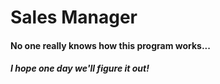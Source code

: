 # **Sales Manager**

#### No one really knows how this program works...

###### ***I hope one day we'll figure it out!***
